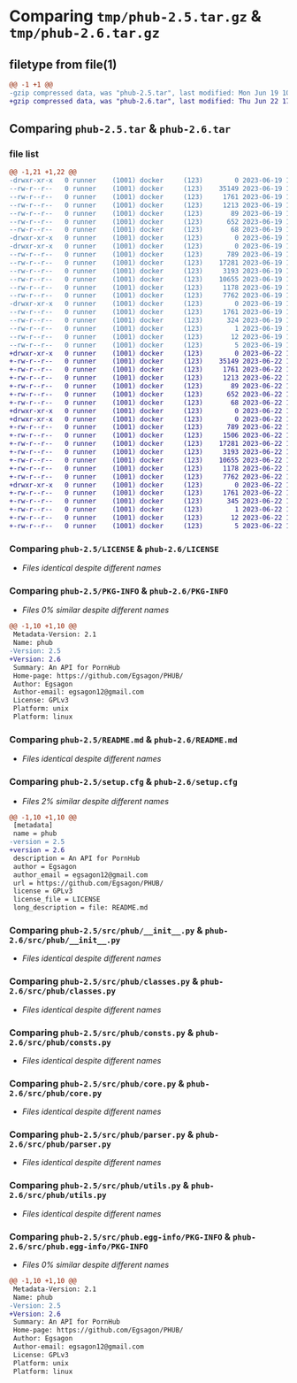 # Comparing `tmp/phub-2.5.tar.gz` & `tmp/phub-2.6.tar.gz`

## filetype from file(1)

```diff
@@ -1 +1 @@
-gzip compressed data, was "phub-2.5.tar", last modified: Mon Jun 19 10:45:59 2023, max compression
+gzip compressed data, was "phub-2.6.tar", last modified: Thu Jun 22 17:50:44 2023, max compression
```

## Comparing `phub-2.5.tar` & `phub-2.6.tar`

### file list

```diff
@@ -1,21 +1,22 @@
-drwxr-xr-x   0 runner    (1001) docker     (123)        0 2023-06-19 10:45:59.780948 phub-2.5/
--rw-r--r--   0 runner    (1001) docker     (123)    35149 2023-06-19 10:45:46.000000 phub-2.5/LICENSE
--rw-r--r--   0 runner    (1001) docker     (123)     1761 2023-06-19 10:45:59.780948 phub-2.5/PKG-INFO
--rw-r--r--   0 runner    (1001) docker     (123)     1213 2023-06-19 10:45:46.000000 phub-2.5/README.md
--rw-r--r--   0 runner    (1001) docker     (123)       89 2023-06-19 10:45:46.000000 phub-2.5/pyproject.toml
--rw-r--r--   0 runner    (1001) docker     (123)      652 2023-06-19 10:45:59.780948 phub-2.5/setup.cfg
--rw-r--r--   0 runner    (1001) docker     (123)       68 2023-06-19 10:45:46.000000 phub-2.5/setup.py
-drwxr-xr-x   0 runner    (1001) docker     (123)        0 2023-06-19 10:45:59.776949 phub-2.5/src/
-drwxr-xr-x   0 runner    (1001) docker     (123)        0 2023-06-19 10:45:59.780948 phub-2.5/src/phub/
--rw-r--r--   0 runner    (1001) docker     (123)      789 2023-06-19 10:45:46.000000 phub-2.5/src/phub/__init__.py
--rw-r--r--   0 runner    (1001) docker     (123)    17281 2023-06-19 10:45:46.000000 phub-2.5/src/phub/classes.py
--rw-r--r--   0 runner    (1001) docker     (123)     3193 2023-06-19 10:45:46.000000 phub-2.5/src/phub/consts.py
--rw-r--r--   0 runner    (1001) docker     (123)    10655 2023-06-19 10:45:46.000000 phub-2.5/src/phub/core.py
--rw-r--r--   0 runner    (1001) docker     (123)     1178 2023-06-19 10:45:46.000000 phub-2.5/src/phub/parser.py
--rw-r--r--   0 runner    (1001) docker     (123)     7762 2023-06-19 10:45:46.000000 phub-2.5/src/phub/utils.py
-drwxr-xr-x   0 runner    (1001) docker     (123)        0 2023-06-19 10:45:59.780948 phub-2.5/src/phub.egg-info/
--rw-r--r--   0 runner    (1001) docker     (123)     1761 2023-06-19 10:45:59.000000 phub-2.5/src/phub.egg-info/PKG-INFO
--rw-r--r--   0 runner    (1001) docker     (123)      324 2023-06-19 10:45:59.000000 phub-2.5/src/phub.egg-info/SOURCES.txt
--rw-r--r--   0 runner    (1001) docker     (123)        1 2023-06-19 10:45:59.000000 phub-2.5/src/phub.egg-info/dependency_links.txt
--rw-r--r--   0 runner    (1001) docker     (123)       12 2023-06-19 10:45:59.000000 phub-2.5/src/phub.egg-info/requires.txt
--rw-r--r--   0 runner    (1001) docker     (123)        5 2023-06-19 10:45:59.000000 phub-2.5/src/phub.egg-info/top_level.txt
+drwxr-xr-x   0 runner    (1001) docker     (123)        0 2023-06-22 17:50:44.156976 phub-2.6/
+-rw-r--r--   0 runner    (1001) docker     (123)    35149 2023-06-22 17:50:32.000000 phub-2.6/LICENSE
+-rw-r--r--   0 runner    (1001) docker     (123)     1761 2023-06-22 17:50:44.156976 phub-2.6/PKG-INFO
+-rw-r--r--   0 runner    (1001) docker     (123)     1213 2023-06-22 17:50:32.000000 phub-2.6/README.md
+-rw-r--r--   0 runner    (1001) docker     (123)       89 2023-06-22 17:50:32.000000 phub-2.6/pyproject.toml
+-rw-r--r--   0 runner    (1001) docker     (123)      652 2023-06-22 17:50:44.160976 phub-2.6/setup.cfg
+-rw-r--r--   0 runner    (1001) docker     (123)       68 2023-06-22 17:50:32.000000 phub-2.6/setup.py
+drwxr-xr-x   0 runner    (1001) docker     (123)        0 2023-06-22 17:50:44.156976 phub-2.6/src/
+drwxr-xr-x   0 runner    (1001) docker     (123)        0 2023-06-22 17:50:44.156976 phub-2.6/src/phub/
+-rw-r--r--   0 runner    (1001) docker     (123)      789 2023-06-22 17:50:32.000000 phub-2.6/src/phub/__init__.py
+-rw-r--r--   0 runner    (1001) docker     (123)     1506 2023-06-22 17:50:32.000000 phub-2.6/src/phub/__main__.py
+-rw-r--r--   0 runner    (1001) docker     (123)    17281 2023-06-22 17:50:32.000000 phub-2.6/src/phub/classes.py
+-rw-r--r--   0 runner    (1001) docker     (123)     3193 2023-06-22 17:50:32.000000 phub-2.6/src/phub/consts.py
+-rw-r--r--   0 runner    (1001) docker     (123)    10655 2023-06-22 17:50:32.000000 phub-2.6/src/phub/core.py
+-rw-r--r--   0 runner    (1001) docker     (123)     1178 2023-06-22 17:50:32.000000 phub-2.6/src/phub/parser.py
+-rw-r--r--   0 runner    (1001) docker     (123)     7762 2023-06-22 17:50:32.000000 phub-2.6/src/phub/utils.py
+drwxr-xr-x   0 runner    (1001) docker     (123)        0 2023-06-22 17:50:44.156976 phub-2.6/src/phub.egg-info/
+-rw-r--r--   0 runner    (1001) docker     (123)     1761 2023-06-22 17:50:44.000000 phub-2.6/src/phub.egg-info/PKG-INFO
+-rw-r--r--   0 runner    (1001) docker     (123)      345 2023-06-22 17:50:44.000000 phub-2.6/src/phub.egg-info/SOURCES.txt
+-rw-r--r--   0 runner    (1001) docker     (123)        1 2023-06-22 17:50:44.000000 phub-2.6/src/phub.egg-info/dependency_links.txt
+-rw-r--r--   0 runner    (1001) docker     (123)       12 2023-06-22 17:50:44.000000 phub-2.6/src/phub.egg-info/requires.txt
+-rw-r--r--   0 runner    (1001) docker     (123)        5 2023-06-22 17:50:44.000000 phub-2.6/src/phub.egg-info/top_level.txt
```

### Comparing `phub-2.5/LICENSE` & `phub-2.6/LICENSE`

 * *Files identical despite different names*

### Comparing `phub-2.5/PKG-INFO` & `phub-2.6/PKG-INFO`

 * *Files 0% similar despite different names*

```diff
@@ -1,10 +1,10 @@
 Metadata-Version: 2.1
 Name: phub
-Version: 2.5
+Version: 2.6
 Summary: An API for PornHub
 Home-page: https://github.com/Egsagon/PHUB/
 Author: Egsagon
 Author-email: egsagon12@gmail.com
 License: GPLv3
 Platform: unix
 Platform: linux
```

### Comparing `phub-2.5/README.md` & `phub-2.6/README.md`

 * *Files identical despite different names*

### Comparing `phub-2.5/setup.cfg` & `phub-2.6/setup.cfg`

 * *Files 2% similar despite different names*

```diff
@@ -1,10 +1,10 @@
 [metadata]
 name = phub
-version = 2.5
+version = 2.6
 description = An API for PornHub
 author = Egsagon
 author_email = egsagon12@gmail.com
 url = https://github.com/Egsagon/PHUB/
 license = GPLv3
 license_file = LICENSE
 long_description = file: README.md
```

### Comparing `phub-2.5/src/phub/__init__.py` & `phub-2.6/src/phub/__init__.py`

 * *Files identical despite different names*

### Comparing `phub-2.5/src/phub/classes.py` & `phub-2.6/src/phub/classes.py`

 * *Files identical despite different names*

### Comparing `phub-2.5/src/phub/consts.py` & `phub-2.6/src/phub/consts.py`

 * *Files identical despite different names*

### Comparing `phub-2.5/src/phub/core.py` & `phub-2.6/src/phub/core.py`

 * *Files identical despite different names*

### Comparing `phub-2.5/src/phub/parser.py` & `phub-2.6/src/phub/parser.py`

 * *Files identical despite different names*

### Comparing `phub-2.5/src/phub/utils.py` & `phub-2.6/src/phub/utils.py`

 * *Files identical despite different names*

### Comparing `phub-2.5/src/phub.egg-info/PKG-INFO` & `phub-2.6/src/phub.egg-info/PKG-INFO`

 * *Files 0% similar despite different names*

```diff
@@ -1,10 +1,10 @@
 Metadata-Version: 2.1
 Name: phub
-Version: 2.5
+Version: 2.6
 Summary: An API for PornHub
 Home-page: https://github.com/Egsagon/PHUB/
 Author: Egsagon
 Author-email: egsagon12@gmail.com
 License: GPLv3
 Platform: unix
 Platform: linux
```


